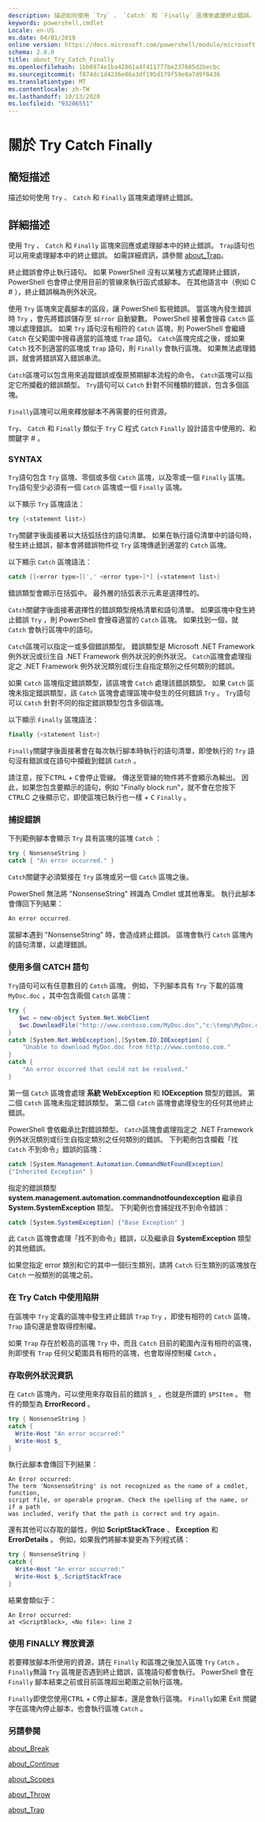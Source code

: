 ```yaml
---
description: 描述如何使用 `Try` 、 `Catch` 和 `Finally` 區塊來處理終止錯誤。
keywords: powershell,cmdlet
Locale: en-US
ms.date: 04/01/2019
online version: https://docs.microsoft.com/powershell/module/microsoft.powershell.core/about/about_try_catch_finally?view=powershell-7&WT.mc_id=ps-gethelp
schema: 2.0.0
title: about_Try_Catch_Finally
ms.openlocfilehash: 1bb6974e1ba42861a4f411777be237685d2becbc
ms.sourcegitcommit: f874dc1d4236e06a3df195d179f59e0a7d9f8436
ms.translationtype: MT
ms.contentlocale: zh-TW
ms.lasthandoff: 10/13/2020
ms.locfileid: "93206551"
---
```

# <a name="about-try-catch-finally"></a>關於 Try Catch Finally

## <a name="short-description"></a>簡短描述
描述如何使用 `Try` 、 `Catch` 和 `Finally` 區塊來處理終止錯誤。

## <a name="long-description"></a>詳細描述

使用 `Try` 、 `Catch` 和 `Finally` 區塊來回應或處理腳本中的終止錯誤。 `Trap`語句也可以用來處理腳本中的終止錯誤。 如需詳細資訊，請參閱 [about_Trap](about_Trap.md)。

終止錯誤會停止執行語句。 如果 PowerShell 沒有以某種方式處理終止錯誤，PowerShell 也會停止使用目前的管線來執行函式或腳本。 在其他語言中（例如 C \# ），終止錯誤稱為例外狀況。

使用 `Try` 區塊來定義腳本的區段，讓 PowerShell 監視錯誤。 當區塊內發生錯誤時 `Try` ，會先將錯誤儲存至 `$Error` 自動變數。 PowerShell 接著會搜尋 `Catch` 區塊以處理錯誤。 如果 `Try` 語句沒有相符的 `Catch` 區塊，則 PowerShell 會繼續 `Catch` 在父範圍中搜尋適當的區塊或 `Trap` 語句。 `Catch`區塊完成之後，或如果 `Catch` 找不到適當的區塊或 `Trap` 語句，則 `Finally` 會執行區塊。 如果無法處理錯誤，就會將錯誤寫入錯誤串流。

`Catch`區塊可以包含用來追蹤錯誤或復原預期腳本流程的命令。 `Catch`區塊可以指定它所攔截的錯誤類型。 `Try`語句可以 `Catch` 針對不同種類的錯誤，包含多個區塊。

`Finally`區塊可以用來釋放腳本不再需要的任何資源。

`Try`、 `Catch` 和 `Finally` 類似于 `Try` C 程式 `Catch` `Finally` 設計語言中使用的、和關鍵字 \# 。

### <a name="syntax"></a>SYNTAX

`Try`語句包含 `Try` 區塊、零個或多個 `Catch` 區塊，以及零或一個 `Finally` 區塊。 `Try`語句至少必須有一個 `Catch` 區塊或一個 `Finally` 區塊。

以下顯示 `Try` 區塊語法：

```powershell
try {<statement list>}
```

`Try`關鍵字後面接著以大括弧括住的語句清單。 如果在執行語句清單中的語句時，發生終止錯誤，腳本會將錯誤物件從 `Try` 區塊傳遞到適當的 `Catch` 區塊。

以下顯示 `Catch` 區塊語法：

```powershell
catch [[<error type>][',' <error type>]*] {<statement list>}
```

錯誤類型會顯示在括弧中。 最外層的括弧表示元素是選擇性的。

`Catch`關鍵字後面接著選擇性的錯誤類型規格清單和語句清單。 如果區塊中發生終止錯誤 `Try` ，則 PowerShell 會搜尋適當的 `Catch` 區塊。 如果找到一個，就 `Catch` 會執行區塊中的語句。

`Catch`區塊可以指定一或多個錯誤類型。 錯誤類型是 Microsoft .NET Framework 例外狀況或衍生自 .NET Framework 例外狀況的例外狀況。 `Catch`區塊會處理指定之 .NET Framework 例外狀況類別或衍生自指定類別之任何類別的錯誤。

如果 `Catch` 區塊指定錯誤類型，該區塊會 `Catch` 處理該錯誤類型。 如果 `Catch` 區塊未指定錯誤類型，該 `Catch` 區塊會處理區塊中發生的任何錯誤 `Try` 。 `Try`語句可以 `Catch` 針對不同的指定錯誤類型包含多個區塊。

以下顯示 `Finally` 區塊語法：

```powershell
finally {<statement list>}
```

`Finally`關鍵字後面接著會在每次執行腳本時執行的語句清單，即使執行的 `Try` 語句沒有錯誤或在語句中攔截到錯誤 `Catch` 。

請注意，按下<kbd>CTRL</kbd> + <kbd>C</kbd>會停止管線。 傳送至管線的物件將不會顯示為輸出。 因此，如果您包含要顯示的語句，例如 "Finally block run"，就不會在您按下<kbd>CTRL</kbd>C 之後顯示它，即使區塊已執行也一樣 + <kbd>C</kbd> `Finally` 。

### <a name="catching-errors"></a>捕捉錯誤

下列範例腳本會顯示 `Try` 具有區塊的區塊 `Catch` ：

```powershell
try { NonsenseString }
catch { "An error occurred." }
```

`Catch`關鍵字必須緊接在 `Try` 區塊或另一個 `Catch` 區塊之後。

PowerShell 無法將 "NonsenseString" 辨識為 Cmdlet 或其他專案。
執行此腳本會傳回下列結果：

```powershell
An error occurred.
```

當腳本遇到 "NonsenseString" 時，會造成終止錯誤。 區塊會執行 `Catch` 區塊內的語句清單，以處理錯誤。

### <a name="using-multiple-catch-statements"></a>使用多個 CATCH 語句

`Try`語句可以有任意數目的 `Catch` 區塊。 例如，下列腳本具有 `Try` 下載的區塊 `MyDoc.doc` ，其中包含兩個 `Catch` 區塊：

```powershell
try {
   $wc = new-object System.Net.WebClient
   $wc.DownloadFile("http://www.contoso.com/MyDoc.doc","c:\temp\MyDoc.doc")
}
catch [System.Net.WebException],[System.IO.IOException] {
    "Unable to download MyDoc.doc from http://www.contoso.com."
}
catch {
    "An error occurred that could not be resolved."
}

```

第一個 `Catch` 區塊會處理 **系統 WebException** 和 **IOException** 類型的錯誤。 第二個 `Catch` 區塊未指定錯誤類型。 第二個 `Catch` 區塊會處理發生的任何其他終止錯誤。

PowerShell 會依繼承比對錯誤類型。 `Catch`區塊會處理指定之 .NET Framework 例外狀況類別或衍生自指定類別之任何類別的錯誤。 下列範例包含攔截「找 `Catch` 不到命令」錯誤的區塊：

```powershell
catch [System.Management.Automation.CommandNotFoundException]
{"Inherited Exception" }
```

指定的錯誤類型 **system.management.automation.commandnotfoundexception** 繼承自 **System.SystemException** 類型。 下列範例也會捕捉找不到命令錯誤：

```powershell
catch [System.SystemException] {"Base Exception" }
```

此 `Catch` 區塊會處理「找不到命令」錯誤，以及繼承自 **SystemException** 類型的其他錯誤。

如果您指定 error 類別和它的其中一個衍生類別，請將 `Catch` 衍生類別的區塊放在 `Catch` 一般類別的區塊之前。

### <a name="using-traps-in-a-try-catch"></a>在 Try Catch 中使用陷阱

在區塊中 `Try` 定義的區塊中發生終止錯誤 `Trap` `Try` ，即使有相符的 `Catch` 區塊， `Trap` 語句還是會取得控制權。

如果 `Trap` 存在於較高的區塊 `Try` 中，而且 `Catch` 目前的範圍內沒有相符的區塊，則即使有 `Trap` 任何父範圍具有相符的區塊，也會取得控制權 `Catch` 。

### <a name="accessing-exception-information"></a>存取例外狀況資訊

在 `Catch` 區塊內，可以使用來存取目前的錯誤 `$_` ，也就是所謂的 `$PSItem` 。 物件的類型為 **ErrorRecord** 。

```powershell
try { NonsenseString }
catch {
  Write-Host "An error occurred:"
  Write-Host $_
}
```

執行此腳本會傳回下列結果：

```Output
An Error occurred:
The term 'NonsenseString' is not recognized as the name of a cmdlet, function,
script file, or operable program. Check the spelling of the name, or if a path
was included, verify that the path is correct and try again.
```

還有其他可以存取的屬性，例如 **ScriptStackTrace** 、 **Exception** 和 **ErrorDetails** 。  例如，如果我們將腳本變更為下列程式碼：

```powershell
try { NonsenseString }
catch {
  Write-Host "An error occurred:"
  Write-Host $_.ScriptStackTrace
}
```

結果會類似于：

```
An Error occurred:
at <ScriptBlock>, <No file>: line 2
```

### <a name="freeing-resources-by-using-finally"></a>使用 FINALLY 釋放資源

若要釋放腳本所使用的資源，請在 `Finally` 和區塊之後加入區塊 `Try` `Catch` 。 `Finally`無論 `Try` 區塊是否遇到終止錯誤，區塊語句都會執行。 PowerShell 會在 `Finally` 腳本結束之前或目前區塊超出範圍之前執行區塊。

`Finally`即使您使用<kbd>CTRL</kbd> + <kbd>C</kbd>停止腳本，還是會執行區塊。 `Finally`如果 Exit 關鍵字在區塊內停止腳本，也會執行區塊 `Catch` 。

### <a name="see-also"></a>另請參閱

[about_Break](about_Break.md)

[about_Continue](about_Continue.md)

[about_Scopes](about_Scopes.md)

[about_Throw](about_Throw.md)

[about_Trap](about_Trap.md)
